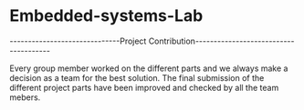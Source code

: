 # Embedded-systems-Lab
------------------------------Project Contribution--------------------------------------

Every group member worked on the different parts and we always make a decision as a team for the best solution.
The final submission of the different project parts have been improved and checked by all the team mebers.
